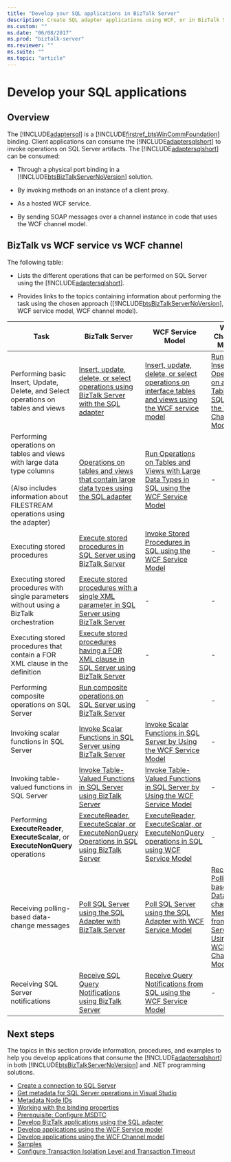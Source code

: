 ```yaml
---
title: "Develop your SQL applications in BizTalk Server"
description: Create SQL adapter applications using WCF, or in BizTalk Server with the BizTalk Adapter Pack (BAP)
ms.custom: ""
ms.date: "06/08/2017"
ms.prod: "biztalk-server"
ms.reviewer: ""
ms.suite: ""
ms.topic: "article"
---
```

# Develop your SQL applications

## Overview
The [!INCLUDE[adaptersql](../../includes/adaptersql-md.md)] is a [!INCLUDE[firstref_btsWinCommFoundation](../../includes/firstref-btswincommfoundation-md.md)] binding. Client applications can consume the [!INCLUDE[adaptersqlshort](../../includes/adaptersqlshort-md.md)] to invoke operations on SQL Server artifacts. The [!INCLUDE[adaptersqlshort](../../includes/adaptersqlshort-md.md)] can be consumed:  
  
- Through a physical port binding in a [!INCLUDE[btsBizTalkServerNoVersion](../../includes/btsbiztalkservernoversion-md.md)] solution.  
  
- By invoking methods on an instance of a client proxy.  
  
- As a hosted WCF service.  
  
- By sending SOAP messages over a channel instance in code that uses the WCF channel model.  

## BizTalk vs WCF service vs WCF channel    
 The following table:  
  
- Lists the different operations that can be performed on SQL Server using the [!INCLUDE[adaptersqlshort](../../includes/adaptersqlshort-md.md)].  
  
- Provides links to the topics containing information about performing the task using the chosen approach ([!INCLUDE[btsBizTalkServerNoVersion](../../includes/btsbiztalkservernoversion-md.md)], WCF service model, WCF channel model).  
  
|Task|BizTalk Server|WCF Service Model|WCF Channel Model|  
|----------|--------------------|-----------------------|-----------------------|  
|Performing basic Insert, Update, Delete, and Select operations on tables and views|[Insert, update, delete, or select operations using BizTalk Server with the SQL adapter](insert-update-delete-or-select-using-the-sql-adapter-in-biztalk-server.md)|[Insert, update, delete, or select operations on interface tables and views using the WCF service model](../../adapters-and-accelerators/adapter-oracle-ebs/insert-update-delete-select-on-interface-tables-and-views-with-a-wcf-service.md)|[Run an Insert Operation on a Table in SQL using the WCF Channel Model](run-an-insert-operation-on-a-table-in-sql-using-the-wcf-channel-model.md)|  
|Performing operations on tables and views with large data type columns<br /><br /> (Also includes information about FILESTREAM operations using the adapter)|[Operations on tables and views that contain large data types using the SQL adapter](supported-operations-on-tables-and-views-with-large-data-types-with-sql-adapter.md)|[Run Operations on Tables and Views with Large Data Types in SQL using the WCF Service Model](read-or-update-tables-and-views-with-large-data-types-in-sql-with-a-wcf-service.md)|-|  
|Executing stored procedures|[Execute stored procedures in SQL Server using BizTalk Server](execute-stored-procedures-in-sql-server-using-biztalk-server.md)|[Invoke Stored Procedures in SQL using the WCF Service Model](invoke-stored-procedures-in-sql-using-the-wcf-service-model.md)|-|  
|Executing stored procedures with single parameters without using a BizTalk orchestration|[Execute stored procedures with a single XML parameter in SQL Server using BizTalk Server](execute-stored-procedures-with-a-single-xml-parameter-in-sql-using-biztalk.md)|-|-|  
|Executing stored procedures that contain a FOR XML clause in the definition|[Execute stored procedures having a FOR XML clause in SQL Server using BizTalk Server](execute-stored-procedures-having-a-for-xml-clause-in-sql-server-using-biztalk.md)|-|-|  
|Performing composite operations on SQL Server|[Run composite operations on SQL Server using BizTalk Server](run-composite-operations-on-sql-server-using-biztalk-server.md)|-|-|  
|Invoking scalar functions in SQL Server|[Invoke Scalar Functions in SQL Server using BizTalk Server](invoke-scalar-functions-in-sql-server-using-biztalk-server.md)|[Invoke Scalar Functions in SQL Server by Using the WCF Service Model](invoke-scalar-functions-in-sql-server-by-using-the-wcf-service-model.md)|-|  
|Invoking table-valued functions in SQL Server|[Invoke Table-Valued Functions in SQL Server using BizTalk Server](invoke-table-valued-functions-in-sql-server-using-biztalk-server.md)|[Invoke Table-Valued Functions in SQL Server by Using the WCF Service Model](invoke-table-valued-functions-in-sql-server-by-using-the-wcf-service-model.md)|-|  
|Performing **ExecuteReader**, **ExecuteScalar**, or **ExecuteNonQuery** operations|[ExecuteReader, ExecuteScalar, or ExecuteNonQuery Operations in SQL using BizTalk Server](executereader-executescalar-or-executenonquery-in-sql-server-using-biztalk.md)|[ExecuteReader, ExecuteScalar, or ExecuteNonQuery operations in SQL using WCF Service Model](executereader-executescalar-executenonquery-in-sql-using-wcf-service-model.md)|-|  
|Receiving polling-based data-change messages|[Poll SQL Server using the SQL Adapter with BizTalk Server](poll-sql-server-using-the-sql-adapter-with-biztalk-server.md)|[Poll SQL Server using the SQL Adapter with WCF Service Model](poll-sql-server-using-the-sql-adapter-with-wcf-service-model.md)|[Receive Polling-based Data-changed Messages from SQL Server by Using the WCF Channel Model](receive-polling-based-data-changed-messages-from-sql-server-using-a-wcf-channel.md)|  
|Receiving SQL Server notifications|[Receive SQL Query Notifications using BizTalk Server](receive-sql-query-notifications-using-biztalk-server.md)|[Receive Query Notifications from SQL using the WCF Service Model](receive-query-notifications-from-sql-using-the-wcf-service-model.md)|-|  

## Next steps  
 The topics in this section provide information, procedures, and examples to help you develop applications that consume the [!INCLUDE[adaptersqlshort](../../includes/adaptersqlshort-md.md)] in both [!INCLUDE[btsBizTalkServerNoVersion](../../includes/btsbiztalkservernoversion-md.md)] and .NET programming solutions. 

- [Create a connection to SQL Server](create-a-connection-to-sql-server.md)
- [Get metadata for SQL Server operations in Visual Studio](get-metadata-for-sql-server-operations-in-visual-studio-using-the-sql-adapter.md)
- [Metadata Node IDs](metadata-node-ids2.md)
- [Working with the binding properties](read-about-the-biztalk-adapter-for-sql-server-adapter-binding-properties.md)
- [Prerequisite: Configure MSDTC](configure-msdtc-on-sql-server-and-adapter-client.md)
- [Develop BizTalk applications using the SQL adapter](develop-biztalk-applications-using-the-sql-adapter.md)
- [Develop applications using the WCF Service model](develop-sql-applications-using-the-wcf-service-model.md)
- [Develop applications using the WCF Channel model](develop-sql-applications-using-the-wcf-channel-model.md)
- [Samples](samples-for-the-sql-adapter.md)
- [Configure Transaction Isolation Level and Transaction Timeout](configure-transaction-isolation-level-and-transaction-timeout-with-sql.md)
  
